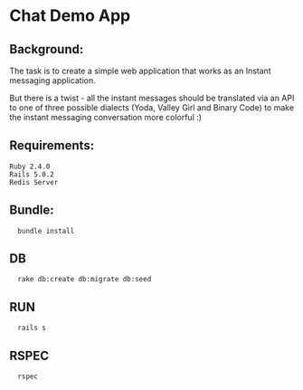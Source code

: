 # Chat Demo App

## Background:
The task is to create a simple web application that works as an Instant messaging application.

But there is a twist - all the instant messages should be translated via an API to one of three possible dialects (Yoda, Valley Girl and Binary Code) to make the instant messaging conversation more colorful :)

## Requirements:
```
Ruby 2.4.0
Rails 5.0.2
Redis Server
```

## Bundle:
```
  bundle install
```

## DB
```
  rake db:create db:migrate db:seed
```

## RUN
```
  rails s
```

## RSPEC
```
  rspec
```
